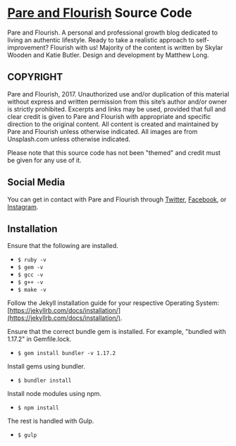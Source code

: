 # [Pare and Flourish](http://www.pareandflourish.com) Source Code
Pare and Flourish. A personal and professional growth blog dedicated to living an authentic lifestyle. Ready to take a realistic approach to self-improvement? Flourish with us! Majority of the content is written by Skylar Wooden and Katie Butler. Design and development by Matthew Long.

## COPYRIGHT
Pare and Flourish, 2017. Unauthorized use and/or duplication of this material without express and written permission from this site’s author and/or owner is strictly prohibited. Excerpts and links may be used, provided that full and clear credit is given to Pare and Flourish with appropriate and specific direction to the original content. All content is created and maintained by Pare and Flourish unless otherwise indicated. All images are from Unsplash.com unless otherwise indicated.

Please note that this source code has not been "themed" and credit must be given for any use of it. 

## Social Media
You can get in contact with Pare and Flourish through [Twitter](https://twitter.com/pareandflourish/), [Facebook](https://www.facebook.com/pareandflourish/), or [Instagram](https://www.instagram.com/pareandflourish/).

## Installation

Ensure that the following are installed.

- `$ ruby -v`
- `$ gem -v`
- `$ gcc -v`
- `$ g++ -v`
- `$ make -v`

Follow the Jekyll installation guide for your respective Operating System: [https://jekyllrb.com/docs/installation/](https://jekyllrb.com/docs/installation/).

Ensure that the correct bundle gem is installed. For example, "bundled with 1.17.2" in Gemfile.lock.

- `$ gem install bundler -v 1.17.2`

Install gems using bundler.

- `$ bundler install`

Install node modules using npm.

- `$ npm install`

The rest is handled with Gulp.
- `$ gulp`
